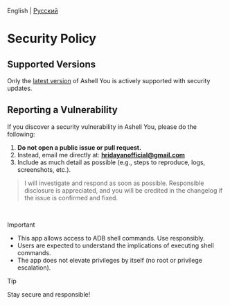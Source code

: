 English | [Русский](/SECURITY-ru.md)

# Security Policy

## Supported Versions

Only the [latest version](https://github.com/DP-Hridayan/ashellyou/releases/latest) of Ashell You is actively supported with security updates.

## Reporting a Vulnerability

If you discover a security vulnerability in Ashell You, please do the following:

1. **Do not open a public issue or pull request.**
2. Instead, email me directly at: **hridayanofficial@gmail.com**
3. Include as much detail as possible (e.g., steps to reproduce, logs, screenshots, etc.).

>I will investigate and respond as soon as possible. Responsible disclosure is appreciated, and you will be credited in the changelog if the issue is confirmed and fixed.

<br/>

>[!IMPORTANT]
>
>- This app allows access to ADB shell commands. Use responsibly.
>- Users are expected to understand the implications of executing shell commands.
>- The app does not elevate privileges by itself (no root or privilege escalation).

>[!TIP]
>Stay secure and responsible!
